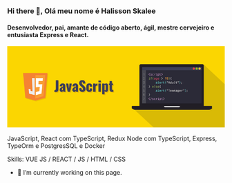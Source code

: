 ### Hi there 👋, Olá meu nome é Halisson Skalee 
#### Desenvolvedor, pai, amante de código aberto, ágil, mestre cervejeiro e entusiasta Express e React.
![Desenvolvedor, pai, amante de código aberto, ágil, mestre cervejeiro e entusiasta Express e React.](https://github.com/h4liss0n/h4liss0n/blob/main/javascript.png)

JavaScript, React com TypeScript,  Redux
Node com TypeScript, Express, TypeOrm e PostgresSQL e Docker



Skills: VUE JS / REACT / JS / HTML / CSS

- 🔭 I’m currently working on this page. 




